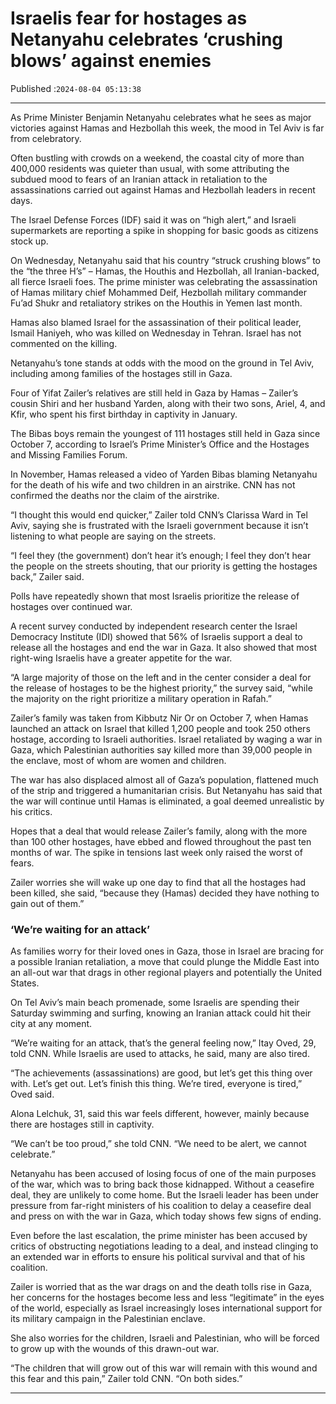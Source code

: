 # Israelis fear for hostages as Netanyahu celebrates ‘crushing blows’ against enemies

Published :`2024-08-04 05:13:38`

---

As Prime Minister Benjamin Netanyahu celebrates what he sees as major victories against Hamas and Hezbollah this week, the mood in Tel Aviv is far from celebratory.

Often bustling with crowds on a weekend, the coastal city of more than 400,000 residents was quieter than usual, with some attributing the subdued mood to fears of an Iranian attack in retaliation to the assassinations carried out against Hamas and Hezbollah leaders in recent days.

The Israel Defense Forces (IDF) said it was on “high alert,” and Israeli supermarkets are reporting a spike in shopping for basic goods as citizens stock up.

On Wednesday, Netanyahu said that his country “struck crushing blows” to the “the three H’s” – Hamas, the Houthis and Hezbollah, all Iranian-backed, all fierce Israeli foes. The prime minister was celebrating the assassination of Hamas military chief Mohammed Deif, Hezbollah military commander Fu’ad Shukr and retaliatory strikes on the Houthis in Yemen last month.

Hamas also blamed Israel for the assassination of their political leader, Ismail Haniyeh, who was killed on Wednesday in Tehran. Israel has not commented on the killing.

Netanyahu’s tone stands at odds with the mood on the ground in Tel Aviv, including among families of the hostages still in Gaza.

Four of Yifat Zailer’s relatives are still held in Gaza by Hamas – Zailer’s cousin Shiri and her husband Yarden, along with their two sons, Ariel, 4, and Kfir, who spent his first birthday in captivity in January.

The Bibas boys remain the youngest of 111 hostages still held in Gaza since October 7, according to Israel’s Prime Minister’s Office and the Hostages and Missing Families Forum.

In November, Hamas released a video of Yarden Bibas blaming Netanyahu for the death of his wife and two children in an airstrike. CNN has not confirmed the deaths nor the claim of the airstrike.

“I thought this would end quicker,” Zailer told CNN’s Clarissa Ward in Tel Aviv, saying she is frustrated with the Israeli government because it isn’t listening to what people are saying on the streets.

“I feel they (the government) don’t hear it’s enough; I feel they don’t hear the people on the streets shouting, that our priority is getting the hostages back,” Zailer said.

Polls have repeatedly shown that most Israelis prioritize the release of hostages over continued war.

A recent survey conducted by independent research center the Israel Democracy Institute (IDI) showed that 56% of Israelis support a deal to release all the hostages and end the war in Gaza. It also showed that most right-wing Israelis have a greater appetite for the war.

“A large majority of those on the left and in the center consider a deal for the release of hostages to be the highest priority,” the survey said, “while the majority on the right prioritize a military operation in Rafah.”

Zailer’s family was taken from Kibbutz Nir Or on October 7, when Hamas launched an attack on Israel that killed 1,200 people and took 250 others hostage, according to Israeli authorities. Israel retaliated by waging a war in Gaza, which Palestinian authorities say killed more than 39,000 people in the enclave, most of whom are women and children.

The war has also displaced almost all of Gaza’s population, flattened much of the strip and triggered a humanitarian crisis. But Netanyahu has said that the war will continue until Hamas is eliminated, a goal deemed unrealistic by his critics.

Hopes that a deal that would release Zailer’s family, along with the more than 100 other hostages, have ebbed and flowed throughout the past ten months of war. The spike in tensions last week only raised the worst of fears.

Zailer worries she will wake up one day to find that all the hostages had been killed, she said, “because they (Hamas) decided they have nothing to gain out of them.”

### ‘We’re waiting for an attack’

As families worry for their loved ones in Gaza, those in Israel are bracing for a possible Iranian retaliation, a move that could plunge the Middle East into an all-out war that drags in other regional players and potentially the United States.

On Tel Aviv’s main beach promenade, some Israelis are spending their Saturday swimming and surfing, knowing an Iranian attack could hit their city at any moment.

“We’re waiting for an attack, that’s the general feeling now,” Itay Oved, 29, told CNN. While Israelis are used to attacks, he said, many are also tired.

“The achievements (assassinations) are good, but let’s get this thing over with. Let’s get out. Let’s finish this thing. We’re tired, everyone is tired,” Oved said.

Alona Lelchuk, 31, said this war feels different, however, mainly because there are hostages still in captivity.

“We can’t be too proud,” she told CNN. “We need to be alert, we cannot celebrate.”

Netanyahu has been accused of losing focus of one of the main purposes of the war, which was to bring back those kidnapped. Without a ceasefire deal, they are unlikely to come home. But the Israeli leader has been under pressure from far-right ministers of his coalition to delay a ceasefire deal and press on with the war in Gaza, which today shows few signs of ending.

Even before the last escalation, the prime minister has been accused by critics of obstructing negotiations leading to a deal, and instead clinging to an extended war in efforts to ensure his political survival and that of his coalition.

Zailer is worried that as the war drags on and the death tolls rise in Gaza, her concerns for the hostages become less and less “legitimate” in the eyes of the world, especially as Israel increasingly loses international support for its military campaign in the Palestinian enclave.

She also worries for the children, Israeli and Palestinian, who will be forced to grow up with the wounds of this drawn-out war.

“The children that will grow out of this war will remain with this wound and this fear and this pain,” Zailer told CNN. “On both sides.”

---

